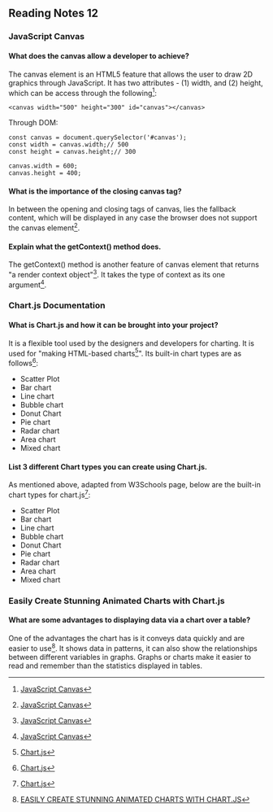 
## Reading Notes 12

### JavaScript Canvas

#### What does the canvas allow a developer to achieve?

The canvas element is an HTML5 feature that allows the user to draw 2D graphics through JavaScript. It has two attributes - (1) width, and (2) height, which can be access through the following[^1]:
  

```
<canvas width="500" height="300" id="canvas"></canvas>
```

Through DOM:

```
const canvas = document.querySelector('#canvas');
const width = canvas.width;// 500
const height = canvas.height;// 300
```

```
canvas.width = 600;
canvas.height = 400;
```

#### What is the importance of the closing canvas tag?

In between the opening and closing tags of canvas, lies the fallback content, which will be displayed in any case the browser does not support the canvas element[^1].


#### Explain what the getContext() method does.

The getContext() method is another feature of canvas element that returns "a render context object"[^1]. It takes the type of context as its one argument[^1]. 


### Chart.js Documentation

#### What is Chart.js and how it can be brought into your project?

It is a flexible tool used by the designers and developers for charting. It is used for "making HTML-based charts[^2]". Its built-in chart types are as follows[^2]:

- Scatter Plot
- Bar chart
- Line chart
- Bubble chart
- Donut Chart
- Pie chart
- Radar chart
- Area chart
- Mixed chart


#### List 3 different Chart types you can create using Chart.js.

As mentioned above, adapted from W3Schools page, below are the built-in chart types for chart.js[^2]:

- Scatter Plot
- Bar chart
- Line chart
- Bubble chart
- Donut Chart
- Pie chart
- Radar chart
- Area chart
- Mixed chart


### Easily Create Stunning Animated Charts with Chart.js

#### What are some advantages to displaying data via a chart over a table?
 One of the advantages the chart has is it conveys data quickly and are easier to use[^3]. It shows data in patterns, it can also show the relationships between different variables in graphs. Graphs or charts make it easier to read and remember than the statistics displayed in tables.


[^1]: [JavaScript Canvas](https://www.javascripttutorial.net/web-apis/javascript-canvas/)
[^2]: [Chart.js](https://www.w3schools.com/js/js_graphics_chartjs.asp)
[^3]: [EASILY CREATE STUNNING ANIMATED CHARTS WITH CHART.JS](https://www.webdesignerdepot.com/2013/11/easily-create-stunning-animated-charts-with-chart-js/)








